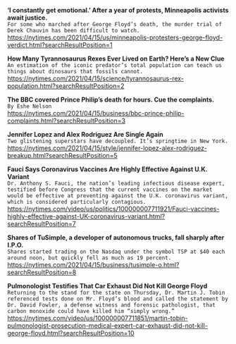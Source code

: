 **‘I constantly get emotional.’ After a year of protests, Minneapolis activists await justice.**\
`For some who marched after George Floyd’s death, the murder trial of Derek Chauvin has been difficult to watch.`\
https://nytimes.com/2021/04/15/us/minneapolis-protesters-george-floyd-verdict.html?searchResultPosition=1

**How Many Tyrannosaurus Rexes Ever Lived on Earth? Here’s a New Clue**\
`An estimation of the iconic predator’s total population can teach us things about dinosaurs that fossils cannot.`\
https://nytimes.com/2021/04/15/science/tyrannosaurus-rex-population.html?searchResultPosition=2

**The BBC covered Prince Philip’s death for hours. Cue the complaints.**\
`By Eshe Nelson`\
https://nytimes.com/2021/04/15/business/bbc-prince-philip-complaints.html?searchResultPosition=3

**Jennifer Lopez and Alex Rodriguez Are Single Again**\
`Two glistening superstars have decoupled. It’s springtime in New York.`\
https://nytimes.com/2021/04/15/style/jennifer-lopez-alex-rodriguez-breakup.html?searchResultPosition=5

**Fauci Says Coronavirus Vaccines Are Highly Effective Against U.K. Variant**\
`Dr. Anthony S. Fauci, the nation’s leading infectious disease expert, testified before Congress that the current vaccines on the market would be effective at preventing against the U.K. coronavirus variant, which is considered particularly contagious.`\
https://nytimes.com/video/us/politics/100000007711921/Fauci-vaccines-highly-effective-against-UK-coronavirus-variant.html?searchResultPosition=7

**Shares of TuSimple, a developer of autonomous trucks, fall sharply after I.P.O.**\
`Shares started trading on the Nasdaq under the symbol TSP at $40 each around noon, but quickly fell as much as 19 percent.`\
https://nytimes.com/2021/04/15/business/tusimple-o.html?searchResultPosition=8

**Pulmonologist Testifies That Car Exhaust Did Not Kill George Floyd**\
`Returning to the stand for the state on Thursday, Dr. Martin J. Tobin referenced tests done on Mr. Floyd’s blood and called the statement by Dr. David Fowler, a defense witness and forensic pathologist, that carbon monoxide could have killed him “simply wrong.”`\
https://nytimes.com/video/us/100000007711851/martin-tobin-pulmonologist-prosecution-medical-expert-car-exhaust-did-not-kill-george-floyd.html?searchResultPosition=10

